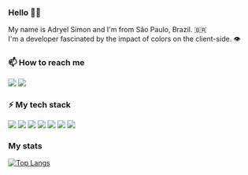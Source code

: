 ### Hello 👋🏻

My name is Adryel Simon and I'm from São Paulo, Brazil. 🇧🇷
<br>
I'm a developer fascinated by the impact of colors on the client-side. 👁
<br>
### 📫 How to reach me

[![](https://img.shields.io/badge/-adryel-444?style=for-the-badge&logo=hackerrank)](https://hackerrank.com/adryel)
[![](https://img.shields.io/badge/-adryelsimon-444?style=for-the-badge&logo=linkedin)](https://www.linkedin.com/in/adryelsimon)
<br>
### ⚡ My tech stack

![](https://img.shields.io/badge/-JavaScript-444?style=for-the-badge&logo=javascript)
![](https://img.shields.io/badge/-React.Js-444?style=for-the-badge&logo=react)
![](https://img.shields.io/badge/-Node.Js-444?style=for-the-badge&logo=node.js)
![](https://img.shields.io/badge/-express-444?style=for-the-badge&logo=express)
![](https://img.shields.io/badge/-MySQL-444?style=for-the-badge&logo=mysql)
![](https://img.shields.io/badge/-postgresql-444?style=for-the-badge&logo=postgresql)
![](https://img.shields.io/badge/Wordpress-444?style=for-the-badge&logo=wordpress&logoColor=white)


### My stats

[![Top Langs](https://github-readme-stats.vercel.app/api/top-langs/?username=alchemist-developer&layout=compact&theme=dracula)](https://github.com/alchemist-developer/github-readme-stats)

